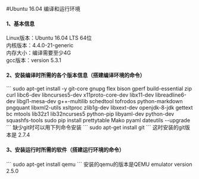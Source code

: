 #Ubuntu 16.04 编译和运行环境
<h4> 1、基本信息</h4>
Linux版本：Ubuntu 16.04 LTS  64位<br>
内核版本：4.4.0-21-generic <br>
内存大小：编译需要至少4G <br>
gcc版本：version 5.3.1 <br>
<h4> 2、安装编译时所需的各个版本信息（搭建编译环境的命令） </h4>
```
sudo apt-get install -y git-core gnupg flex bison gperf build-essential zip curl libc6-dev libncurses5-dev x11proto-core-dev libx11-dev libreadline6-dev libgl1-mesa-dev g++-multilib schedtool tofrodos python-markdown pngquant libxml2-utils xsltproc zlib1g-dev libxext-dev openjdk-8-jdk gettext bc mtools lib32z1 lib32ncurses5 python-pip libyaml-dev python-dev squashfs-tools
sudo pip install prettytable Mako pyaml dateutils --upgrade
```
缺少git时可以用下列命令安装
```
sudo apt-get install git
```
这时安装的git版本是 2.7.4
<h4>3、安装运行时所需的软件（搭建运行环境的命令）</h4>
```
sudo apt-get install qemu
```
安装的qemu的版本是QEMU emulator version 2.5.0
